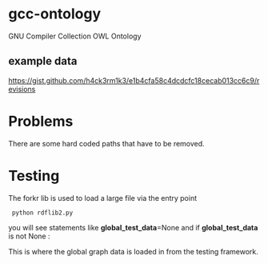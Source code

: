 # gcc-ontology
GNU Compiler Collection OWL Ontology

## example data 
https://gist.github.com/h4ck3rm1k3/e1b4cfa58c4dcdcfc18cecab013cc6c9/revisions

# Problems

There are some hard coded paths that have to be removed.

# Testing

The forkr lib is used to load a large file via the entry point

     python rdflib2.py

you will see statements like __global_test_data__=None
and  if __global_test_data__ is not None :

This is where the global graph data is loaded in from the testing framework.